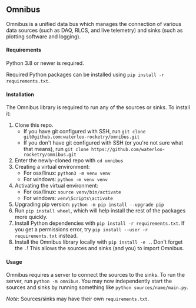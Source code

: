 ## Omnibus

Omnibus is a unified data bus which manages the connection of various data sources (such as DAQ, RLCS, and live telemetry) and sinks (such as plotting software and logging).

#### Requirements

Python 3.8 or newer is required.

Required Python packages can be installed using `pip install -r requirements.txt`.

#### Installation

The Omnibus library is required to run any of the sources or sinks. To install it:

1. Clone this repo.
    * If you have git configured with SSH, run `git clone git@github.com:waterloo-rocketry/omnibus.git`
    * If you don't have git configured with SSH (or you're not sure what that means), run `git clone https://github.com/waterloo-rocketry/omnibus.git`
2. Enter the newly-cloned repo with `cd omnibus`
3. Creating a virtual environment:
   - For osx/linux: `python3 -m venv venv`
   - For windows: `python -m venv venv`
4. Activating the virtual environment:
   - For osx/linux: `source venv/bin/activate`
   - For windows: `venv\Scripts\activate`
5. Upgrading pip version: `python -m pip install --upgrade pip` 
6. Run `pip install wheel`, which will help install the rest of the packages more quickly.
7. Install Python dependencies with `pip install -r requirements.txt`. If you get a permissions error, try `pip install --user -r requirements.txt` instead.
8. Install the Omnibus library locally with `pip install -e .`. Don't forget the `.`! This allows the sources and sinks (and you) to import Omnibus.

#### Usage

Omnibus requires a server to connect the sources to the sinks. To run the server, run `python -m omnibus`. You may now independently start the sources and sinks by running something like `python sources/name/main.py`.

*Note:* Sources/sinks may have their own `requirements.txt`.
